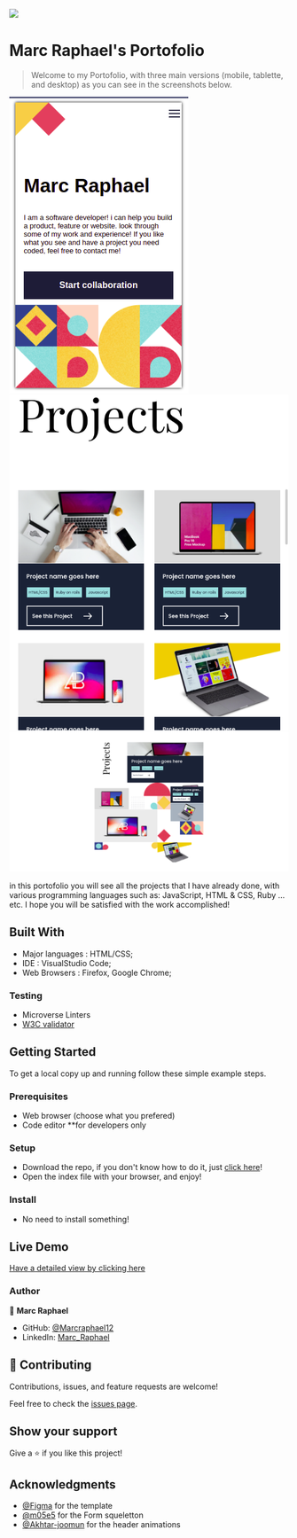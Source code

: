 ![](https://img.shields.io/badge/Microverse-blueviolet)

# Marc Raphael's Portofolio

>Welcome to my Portofolio, with three main versions (mobile, tablette, and desktop) as you can see in the screenshots below.

![mobile](./images/app-image.png) ![tablette](./images/MyPortofolioTablette.png) ![Desktop](./images/MyPortofolioDesktop.png)

in this portofolio you will see all the projects that I have already done, with various programming languages such as: JavaScript, HTML & CSS, Ruby ... etc. I hope you will be satisfied with the work accomplished!

## Built With

- Major languages : HTML/CSS;
- IDE : VisualStudio Code;
- Web Browsers : Firefox, Google Chrome;

### Testing

- Microverse Linters
- [W3C validator](https://validator.w3.org/)

## Getting Started

To get a local copy up and running follow these simple example steps.

### Prerequisites

- Web browser (choose what you prefered)
- Code editor **for developers only

### Setup 

- Download the repo, if you don't know how to do it, just [click here](https://github.com/Marcraphael12/Marc-Raphael-Portofolio/archive/refs/heads/main.zip)!
- Open the index file with your browser, and enjoy!

### Install

- No need to install something!


## Live Demo

[Have a detailed view by clicking here](https://marcraphael12.github.io/Marc-Raphael-Portofolio/)

### Author
👤 **Marc Raphael**

- GitHub: [@Marcraphael12](https://github.com/Marcraphael12)
- LinkedIn: [Marc_Raphael](www.linkedin.com/in/marc-raphael-326039204)


## 🤝 Contributing

Contributions, issues, and feature requests are welcome!

Feel free to check the [issues page](https://github.com/Marcraphael12/Marc-Raphael-Portofolio/issues).

## Show your support

Give a ⭐️ if you like this project!

## Acknowledgments
- [@Figma](https://www.Figma.com) for the template
- [@m05e5](https://github.com/m05e5) for the Form squeletton
- [@Akhtar-joomun](https://github.com/Akhtar-Joomun) for the header animations
